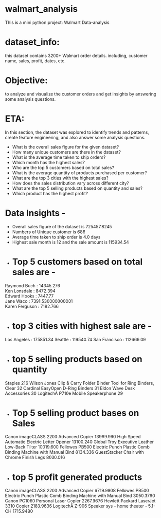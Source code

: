 # walmart_analysis

This is a mini python project: Walmart Data-analysis

# dataset_info:
this dataset contains 3200+ Walmart order details. including, customer name, sales, profit, dates, etc.

# Objective:
to analyze and visualize the customer orders and get insights by answering some analysis questions.

# ETA:
In this section, the dataset was explored to identify trends and patterns, create feature engineering, and also answer some analysis questions.

- What is the overall sales figure for the given dataset?
- How many unique customers are there in the dataset?
- What is the average time taken to ship orders?
- Which month has the highest sales?
- Who are the top 5 customers based on total sales?
- What is the average quantity of products purchased per customer?
- What are the top 3 cities with the highest sales?
- How does the sales distribution vary across different city?
- What are the top 5 selling products based on quantity and sales?
- Which product has the highest profit?

# Data Insights - 
- Overall sales figure of the dataset is 725457.8245
- Numbers of Unique customer is 686
- Average time taken to ship order is 4.0 days
- Highest sale month is 12 and the sale amount is 115934.54
- # Top 5 customers based on total sales are - 
 Raymond Buch : 14345.276  
 Ken Lonsdale : 8472.394  
 Edward Hooks : 7447.77  
 Jane Waco : 7391.530000000001  
 Karen Ferguson : 7182.766  

- # top 3 cities with highest sale are - 
 Los Angeles : 175851.34
 Seattle : 119540.74
 San Francisco : 112669.09
 
- # top 5 selling products based on quantity
 Staples 216
 Wilson Jones Clip & Carry Folder Binder Tool for Ring Binders, Clear 32
 Cardinal EasyOpen D-Ring Binders 31
 Eldon Wave Desk Accessories 30
 LogitechÂ P710e Mobile Speakerphone 29

- # Top 5 selling product bases on Sales
 Canon imageCLASS 2200 Advanced Copier 13999.960
 High Speed Automatic Electric Letter Opener 13100.240
 Global Troy Executive Leather Low-Back Tilter 10019.600
 Fellowes PB500 Electric Punch Plastic Comb Binding Machine with Manual Bind 8134.336
 GuestStacker Chair with Chrome Finish Legs 8030.016

- # top 5 profit generated products
 Canon imageCLASS 2200 Advanced Copier 6719.9808
 Fellowes PB500 Electric Punch Plastic Comb Binding Machine with Manual Bind 3050.3760
 Canon PC1060 Personal Laser Copier 2267.9676
 Hewlett Packard LaserJet 3310 Copier 2183.9636
 LogitechÂ Z-906 Speaker sys - home theater - 5.1-CH 1715.9480
